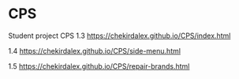 # CPS
Student project CPS
1.3 https://chekirdalex.github.io/CPS/index.html

1.4 https://chekirdalex.github.io/CPS/side-menu.html

1.5 https://chekirdalex.github.io/CPS/repair-brands.html

